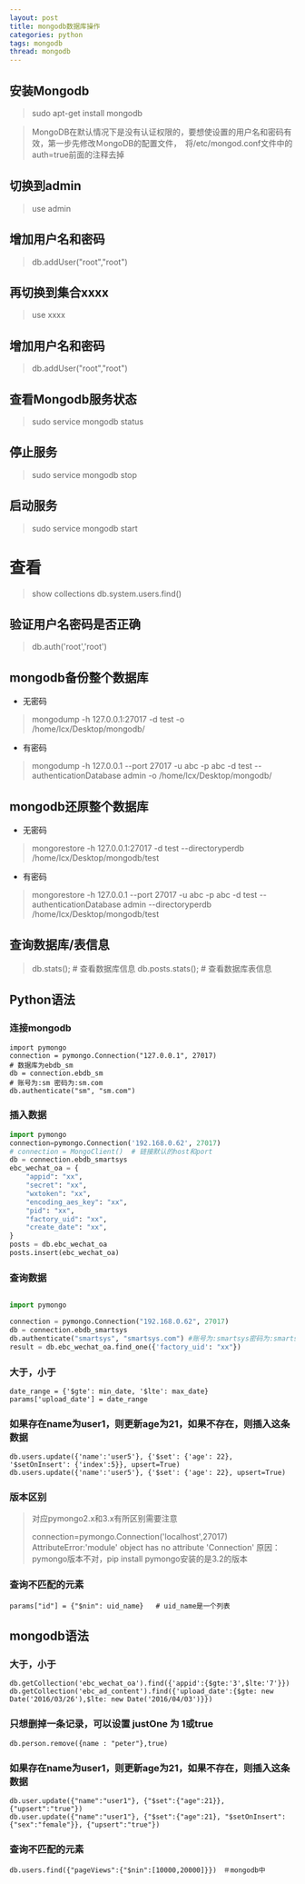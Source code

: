```yaml
---
layout: post
title: mongodb数据库操作
categories: python
tags: mongodb
thread: mongodb
---
```


## 安装Mongodb
> sudo apt-get install mongodb

> MongoDB在默认情况下是没有认证权限的，要想使设置的用户名和密码有效，第一步先修改ＭongoDB的配置文件，　将/etc/mongod.conf文件中的auth=true前面的注释去掉

## 切换到admin
> use admin

## 增加用户名和密码
> db.addUser("root","root")

## 再切换到集合xxxx
> use xxxx

## 增加用户名和密码
> db.addUser("root","root")

## 查看Mongodb服务状态
> sudo service mongodb status

## 停止服务
> sudo service mongodb stop

## 启动服务
> sudo service mongodb start

# 查看
> show collections
> db.system.users.find()

## 验证用户名密码是否正确
> db.auth('root','root')


## mongodb备份整个数据库
* 无密码
> mongodump -h 127.0.0.1:27017 -d test -o /home/lcx/Desktop/mongodb/

* 有密码
> mongodump -h 127.0.0.1 --port 27017 -u abc -p abc -d test --authenticationDatabase admin -o /home/lcx/Desktop/mongodb/

## mongodb还原整个数据库
* 无密码
> mongorestore -h 127.0.0.1:27017 -d test --directoryperdb /home/lcx/Desktop/mongodb/test

* 有密码
> mongorestore -h 127.0.0.1 --port 27017 -u abc -p abc -d test --authenticationDatabase admin --directoryperdb /home/lcx/Desktop/mongodb/test

## 查询数据库/表信息
> db.stats(); # 查看数据库信息
> db.posts.stats();  # 查看数据库表信息

## Python语法
### 连接mongodb
```
import pymongo
connection = pymongo.Connection("127.0.0.1", 27017)
# 数据库为ebdb_sm
db = connection.ebdb_sm
# 账号为:sm 密码为:sm.com
db.authenticate("sm", "sm.com")
```

### 插入数据
```python
import pymongo
connection=pymongo.Connection('192.168.0.62', 27017)
# connection = MongoClient()  # 链接默认的host和port
db = connection.ebdb_smartsys
ebc_wechat_oa = {
    "appid": "xx",
    "secret": "xx",
    "wxtoken": "xx",
    "encoding_aes_key": "xx",
    "pid": "xx",
    "factory_uid": "xx",
    "create_date": "xx",
}
posts = db.ebc_wechat_oa
posts.insert(ebc_wechat_oa)
```

### 查询数据
```python

import pymongo

connection = pymongo.Connection("192.168.0.62", 27017)
db = connection.ebdb_smartsys
db.authenticate("smartsys", "smartsys.com") #账号为:smartsys密码为:smartsys.com
result = db.ebc_wechat_oa.find_one({'factory_uid': "xx"})
```

### 大于，小于
```
date_range = {'$gte': min_date, '$lte': max_date}
params['upload_date'] = date_range
```

### 如果存在name为user1，则更新age为21，如果不存在，则插入这条数据
```
db.users.update({'name':'user5'}, {'$set': {'age': 22}, '$setOnInsert': {'index':5}}, upsert=True)
db.users.update({'name':'user5'}, {'$set': {'age': 22}, upsert=True)
```

### 版本区别
> 对应pymongo2.x和3.x有所区别需要注意
> 
> connection=pymongo.Connection('localhost',27017)
> AttributeError:'module' object has no attribute 'Connection'
> 原因：pymongo版本不对，pip install pymongo安装的是3.2的版本

### 查询不匹配的元素
```
params["id"] = {"$nin": uid_name}	# uid_name是一个列表
```
## mongodb语法
### 大于，小于
```
db.getCollection('ebc_wechat_oa').find({'appid':{$gte:'3',$lte:'7'}})
db.getCollection('ebc_ad_content').find({'upload_date':{$gte: new Date('2016/03/26'),$lte: new Date('2016/04/03')}})

```
### 只想删掉一条记录，可以设置 justOne 为 1或true
```
db.person.remove({name : "peter"},true)
```
### 如果存在name为user1，则更新age为21，如果不存在，则插入这条数据
```
db.user.update({"name":"user1"}, {"$set":{"age":21}}, {"upsert":"true"})
db.user.update({"name":"user1"}, {"$set":{"age":21}, "$setOnInsert":{"sex":"female"}}, {"upsert":"true"})
```
### 查询不匹配的元素
```
db.users.find({"pageViews":{"$nin":[10000,20000]}})　＃mongodb中
```